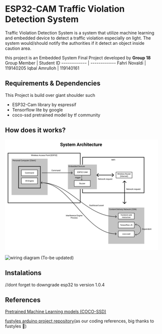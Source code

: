 # ESP32-CAM Traffic Violation Detection System
Traffic Violation Detection System is a system that utilize machine learning and embedded device to detect a traffic violation especially on light. The system would/should notify the authorities if it detect an object inside caution area.

this project is an Embedded System Final Project developed by **Group 18**
Group Member | Student ID
------------- | -------------
Fahri Novaldi  | 119140205
Iqbal Amrulloh | 119140161
## Requirements & Dependencies
This Project is build over giant shoulder such
* ESP32-Cam library by espressif
* Tensorflow lite by google
* coco-ssd pretrained model by tf community
## How does it works?
![Architecure System](https://raw.githubusercontent.com/gremlinflat/ESP32-CAM---Smart-Traffic-Violation-System/master/%5Breadme%5D/System%20Architecture.png)

![wiring diagram (To-be updated)]()
## Instalations
//dont forget to downgrade esp32 to version 1.0.4
## References
[Pretrained Machine Learning models (COCO-SSD)](https://github.com/tensorflow/tfjs-models)

[fustyles arduino project repository](https://github.com/fustyles/Arduino)(as our coding references, big thanks to fustyles 🤩)

